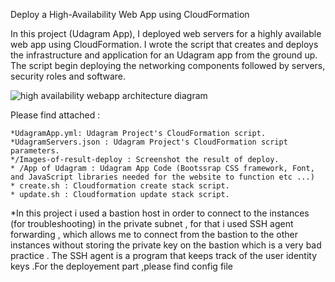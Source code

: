 Deploy a High-Availability Web App using CloudFormation

In this project (Udagram App), I deployed web servers for a highly available web app using CloudFormation. I wrote the script that creates and deploys the infrastructure and application for an Udagram app from the ground up. The script begin deploying the networking components followed by servers, security roles and software.

![high availability webapp architecture diagram](https://user-images.githubusercontent.com/75679079/106497682-a6cdc880-64be-11eb-9760-7b5369a9c1af.png)


Please find attached : 
	
	*UdagramApp.yml: Udagram Project's CloudFormation script.
	*UdagramServers.json : Udagram Project's CloudFormation script parameters. 
	*/Images-of-result-deploy : Screenshot the result of deploy.
	* /App of Udagram : Udagram App Code (Bootssrap CSS framework, Font, and JavaScript libraries needed for the website to function etc ...)
	* create.sh : Cloudformation create stack script. 
	* update.sh : Cloudformation update stack script.


						
*In this project i used a bastion host in order to connect to the instances (for troubleshooting) in the private subnet , 
for that i used SSH agent forwarding , which allows me to connect from the bastion to the other instances 
without storing the private key on the bastion which is a very bad practice . 
The SSH agent is a program that keeps track of the user identity keys .For the deployement part  ,please find config file

